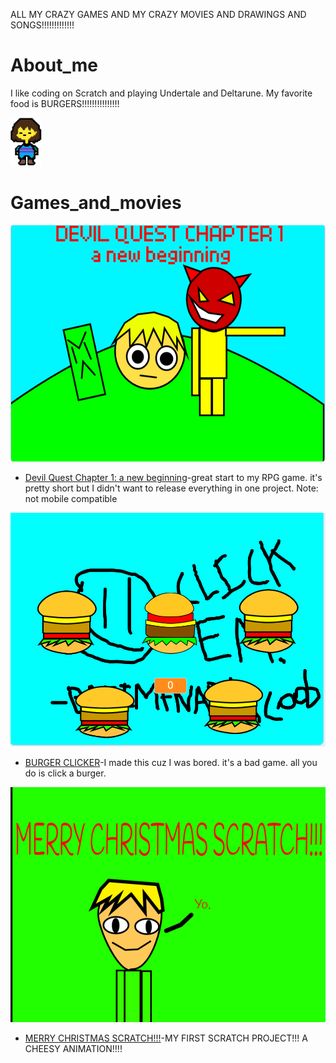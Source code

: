ALL MY CRAZY GAMES AND MY CRAZY MOVIES AND DRAWINGS AND SONGS!!!!!!!!!!!!!

# About_me

I like coding on Scratch and playing Undertale and Deltarune. My favorite food is BURGERS!!!!!!!!!!!!!!!

<img src="undertalekid.png" width="50"/>

# Games_and_movies

<img src="DQC1.png" width="1000"/>

- [Devil Quest Chapter 1: a new beginning](https://scratch.mit.edu/projects/355097652/)-great start to my RPG game. it's pretty short but I didn't want to release everything in one project. Note: not mobile compatible

<img src="BC.png" width="1000"/>

- [BURGER CLICKER](https://scratch.mit.edu/projects/355849341/)-I made this cuz I was bored. it's a bad game. all you do is click a burger.

<img src="MCS.png" width="1000"/>

- [MERRY CHRISTMAS SCRATCH!!!](https://scratch.mit.edu/projects/350113988/)-MY FIRST SCRATCH PROJECT!!! A CHEESY ANIMATION!!!!
